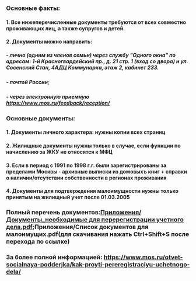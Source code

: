 ### Основные факты:
#### 1. Все нижеперечисленные документы требуются от всех совместно проживающих лиц, а также супругов и детей.
#### 2. Документы можно направить:
##### - лично (одним из членов семьи) через службу "Одного окна" по адресам: 1-й Красногвардейский пр., д. 21 стр. 1 (вход со двора) и ул. Сосенский Стан, 4АДЦ Коммунарка,      этаж 2, кабинет 233. 
##### - почтой России;
##### - через электронную приемную https://www.mos.ru/feedback/reception/
### Основные документы:
#### 1. Документы личного характера: нужны копии всех страниц
#### 2. Жилищные документы нужны только в случае, если функции по начислению за ЖКУ не относятся к МФЦ
#### 3. Если в период с 1991 по 1998 г.г. были зарегистрированы за пределами Москвы - архивные выписки из домовыхъ книг + справки о наличии/отсутствии собственности в регионах проживания
#### 4. Документы для подтверждения малоимущности нужны только принятым на жилищный учет после 01.03.2005
### Полный перечень документов:[Приложения/Документы_необходимые для перерегистрации учетного дела.pdf](https://github.com/ElorNorthwind/consultation-scenarios/blob/main/%D0%9F%D1%80%D0%B8%D0%BB%D0%BE%D0%B6%D0%B5%D0%BD%D0%B8%D1%8F/%D0%94%D0%BE%D0%BA%D1%83%D0%BC%D0%B5%D0%BD%D1%82%D1%8B_%D0%BD%D0%B5%D0%BE%D0%B1%D1%85%D0%BE%D0%B4%D0%B8%D0%BC%D1%8B%D0%B5%20%D0%B4%D0%BB%D1%8F%20%D0%BF%D0%B5%D1%80%D0%B5%D1%80%D0%B5%D0%B3%D0%B8%D1%81%D1%82%D1%80%D0%B0%D1%86%D0%B8%D0%B8%20%D1%83%D1%87%D0%B5%D1%82%D0%BD%D0%BE%D0%B3%D0%BE%20%D0%B4%D0%B5%D0%BB%D0%B0.pdf);Приложения/Список документов для малоимущих.pdf(для скачивания нажать Ctrl+Shift+S после перехода по ссылке)
### За более полной информацией: https://www.mos.ru/otvet-socialnaya-podderjka/kak-proyti-pereregistraciyu-uchetnogo-dela/
